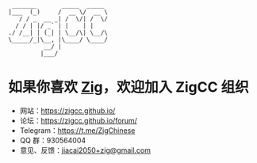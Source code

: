 
```text
 _______       _____  _____ 
|___  (_)     /  __ \/  __ \
   / / _  __ _| /  \/| /  \/
  / / | |/ _` | |    | |    
./ /__| | (_| | \__/\| \__/\
\_____/_|\__, |\____/ \____/
          __/ |             
         |___/              

```

# 如果你喜欢 [Zig](https://ziglang.org/)，欢迎加入 ZigCC 组织
- 网站：https://zigcc.github.io/
- 论坛：https://zigcc.github.io/forum/
- Telegram：https://t.me/ZigChinese
- QQ 群：930564004
- 意见、反馈：jiacai2050+zig@gmail.com

